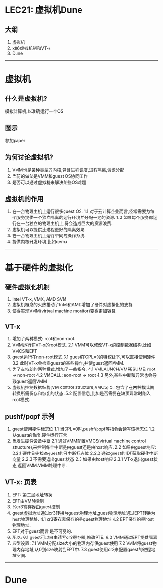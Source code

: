 # LEC21: 虚拟机Dune

## 大纲
1. 虚拟机
2. x86虚拟机制和VT-x
3. Dune

---

# 虚拟机

## 什么是虚拟机?
模拟计算机,以准确运行一个OS

## 图示
参加paper

## 为何讨论虚拟机?
1. VMM也是某种类型的内核,包含进程调度,进程隔离,资源分配
2. 当前的做法是VMM和guest OS协同工作
3. 是否可以通过虚拟机来解决某些OS难题

## 虚拟机的作用
1. 在一台物理主机上运行很多guest OS.
  1.1 对于云计算企业而言,经常需要为每个服务提供一个独立隔离的运行环境并分配一定的资源.
  1.2 如果每个服务都运行在一台独立的物理主机上,将会造成巨大的资源浪费.
2. 虚拟机可以提供比进程更好的隔离效果.
3. 在一台物理主机上运行不同的操作系统.
4. 提供内核开发环境,比如qemu

---

# 基于硬件的虚拟化

## 硬件虚拟化机制
1. Intel VT-x, VMX, AMD SVM
2. 虚拟机概念的火热推动了Intel和AMD增加了硬件对虚拟化的支持.
3. 使得实现VMM(virtual machine monitor)变得更加容易.

## VT-x
1. 增加了两种模式: root和non-root.
2. VMM运行在VT-x的root模式.
  2.1 VMM可以修改VT-x的控制数据结构,比如VMCS和EPT
3. guest运行在non-root模式
  3.1 guest在CPL=0的特权级下,可以直接使用硬件
  3.2 此时VT-x会检查guest的某些操作,并使guest返回VMM.
4. 为了支持新的两种模式,增加了一些指令.
  4.1 VMLAUNCH/VMRESUME: root -> non-root
  4.2 VMCALL: non-root -> root
  4.3 另外,某些中断和异常也会导致guest返回VMM
5. 虚拟机控制数据结构(VM control structure,VMCS)
  5.1 包含了在两种模式间转换所需保存和恢复的状态.
  5.2 配置信息,比如是否需要在缺页异常时陷入root模式.

## pushf/popf 示例
1. guest使用硬件标志位
  1.1 当CPL=0时,pushf/popf等指令会读写该标志位
  1.2 从guest的角度,硬件运行正常
2. 当发生硬件设备中断
  2.1 通过VMM配置VMCS(virtual machine control structure),来控制每个中断是由guest还是由host响应.
  2.2 如果由guest响应:
    2.2.1 硬件首先检查guest的可中断标志位
    2.2.2 通过guest的IDT获取硬件中断向量
    2.2.3 不需要退出guest状态
  2.3 如果由host响应
    2.3.1 VT-x退出guest状态,返回VMM.VMM处理中断.

## VT-x: 页表
1. EPT: 第二层地址转换
2. EPT由VMM控制
3. %cr3寄存器由guest控制
4. guest虚拟地址通过cr3转换为guest物理地址,guest物理地址通过EPT转换为host物理地址.
  4.1 cr3寄存器保存的是guest物理地址
  4.2 EPT保存的是host物理地址.
5. EPT对于guest而言,是不可见的.
6. 所以:
  6.1 guest可以自由读写cr3寄存器,修改PTE.
  6.2 VMM通过EPT提供隔离
7. 典型设置:
  7.1 VMM分配size大小的物理内存供guest使用
  7.2 VMM将guest物理内存地址,从0到size映射到EPT中.
  7.3 guest使用cr3来配置guest的进程地址空间.















---

# Dune
